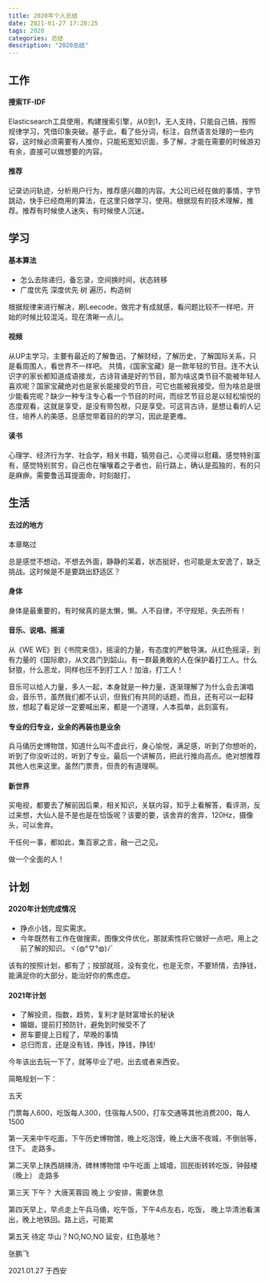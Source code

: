 ```yaml
---
title: 2020年个人总结
date: 2021-01-27 17:20:25
tags: 2020
categories: 总结
description: "2020总结"
---
```


## 工作

#### 搜索TF-IDF

Elasticsearch工具使用，构建搜索引擎，从0到1，无人支持，只能自己搞，按照规律学习，凭借印象突破。基于此，看了些分词，标注，自然语言处理的一些内容，这时候必须需要有人推你，只能拓宽知识面，多了解，才能在需要的时候游刃有余，直接可以做想要的内容。

#### 推荐

记录访问轨迹，分析用户行为，推荐感兴趣的内容。大公司已经在做的事情，字节跳动，快手已经商用的算法，在这里只做学习，使用。根据现有的技术理解，推荐。推荐有时候使人迷失，有时候使人沉迷。

#### 

## 学习

#### 基本算法

- 怎么去除递归，备忘录，空间换时间，状态转移
- 广度优先 深度优先 树 遍历，构造树

根据规律来进行解决，刷Leecode，做完才有成就感，看问题比较不一样吧，开始的时候比较混沌，现在清晰一点儿。

#### 视频

从UP主学习，主要有最近的了解鲁迅，了解财经，了解历史，了解国际关系，只是看周围人，看世界不一样吧。
共情，《国家宝藏》是一款年轻的节目。连不大认识字的家长都知道成语接龙，古诗背诵是好的节目，那为啥这类节目不能被年轻人喜欢呢？国家宝藏绝对也是家长能接受的节目，可它也能被我接受。但为啥总是很少能看完呢？缺少一种专注专心看一个节目的时间，而综艺节目总是以轻松愉悦的态度观看，这就是享受，是没有带包袱，只是享受。可这背古诗，是想让看的人记住，培养人的美感，总感觉带着目的的学习，因此是更难。


#### 读书

心理学、经济行为学、社会学，相关书籍，犒劳自己，心灵得以慰藉。感觉特别富有，感觉特别贫穷，自己也在嚷嚷着之乎者也，前行路上，确认是孤独的，有的只是麻痹。需要鲁迅耳提面命，时刻敲打，

## 生活

#### 去过的地方

本章略过

总是感觉不想动，不想去外面，静静的呆着，状态挺好，也可能是太安逸了，缺乏挑战。这时候是不是要跳出舒适区？

#### 身体

身体是最重要的，有时候真的是太懒，懒。人不自律，不守规矩，失去所有！

#### 音乐、说唱、摇滚

从《WE WE》到《书院来信》，摇滚的力量，有态度的严敏导演。从红色摇滚，到有力量的《国际歌》，从文昌门到韶山。有一群最勇敢的人在保护着打工人。什么豺狼，什么恶龙，同样也压不到打工人！加油，打工人！

音乐可以给人力量，多人一起，本身就是一种力量，逐渐理解了为什么会去演唱会，音乐节，虽然我们都不认识，但我们有共同的话题，而且，还有可以一起释放，想起了看足球一定要喊出来，都是一个道理，人本孤单，此刻富有。

#### 专业的归专业，业余的再装也是业余

兵马俑历史博物馆，知道什么叫不虚此行，身心愉悦，满足感，听到了你想听的，听到了你没听过的，听到了专业。最后一个讲解员，把此行推向高点。绝对想推荐其他人也来这里。虽然门票贵，但贵的有道理啊。

#### 新世界

买电视，都要去了解前因后果，相关知识，关联内容，知乎上看解答，看评测，反过来想，大仙人是不是也是在恰饭呢？该要的要，该舍弃的舍弃，120Hz，摄像头，可以舍弃。

干任何一事，都如此，集百家之言，融一己之见。

做一个全面的人！

#### 

## 计划

#### 2020年计划完成情况

- 挣点小钱，现实需求。
- 今年既然有工作在做搜索，图像文件优化，那就索性将它做好一点吧，用上之前了解的知识。ヾ(◍°∇°◍)ﾉﾞ

该有的按照计划，都有了；按部就班，没有变化，也是无奈，不要矫情，去挣钱，能满足你的大部分，能治好你的焦虑症。

#### 2021年计划

- 了解投资，指数，趋势，复利才是财富增长的秘诀
- 婚姻，提前打预防针，避免到时候受不了
- 房车要提上日程了，早晚的事情
- 总归而言，还是没有钱，挣钱，挣钱，挣钱!

今年该出去玩一下了，就等毕业了吧，出去或者来西安。


简略规划一下：

五天

门票每人600，吃饭每人300，住宿每人500，打车交通等其他消费200，每人1500

第一天来中午吃面，下午历史博物馆，晚上吃泡馍，晚上大唐不夜城，不倒翁等，住下。 走路多。

第二天早上陕西胡辣汤，碑林博物馆 中午吃面 上城墙，回民街转转吃饭，钟鼓楼（晚上） 走路多

第三天 下午？   大唐芙蓉园 晚上  少安排，需要休息

第四天早上，早点走上午兵马俑，吃午饭，下午4点左右，吃饭， 晚上华清池看演出，晚上地铁回。路上远，可能累

第五天 待定 华山？NO,NO,NO 延安，红色基地？





张鹏飞

2021.01.27 于西安












